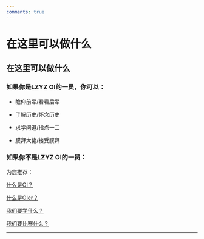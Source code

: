 ```yaml
---
comments: true
---
```


# 在这里可以做什么

## 在这里可以做什么

### 如果你是LZYZ OI的一员，你可以：

* 瞻仰前辈/看看后辈

* 了解历史/怀念历史

* 求学问道/指点一二

* 膜拜大佬/接受膜拜
    
### 如果你不是LZYZ OI的一员：

为您推荐：

[什么是OI？](https://oi-wiki.org/)

[什么是OIer？](https://baike.baidu.com/item/oier/1532111)

[我们要学什么？](https://www.noi.cn/upload/resources/file/2023/03/15/1fa58eac9c412e01ce3c89c761058a43.pdf)

[我们要比赛什么？](https://oi-wiki.org/contest/oi/)

------------
